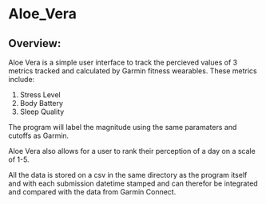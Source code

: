 # Aloe_Vera

## Overview: 

Aloe Vera is a simple user interface to track the percieved values of 3 metrics tracked and calculated by Garmin fitness wearables. These metrics include: 

1. Stress Level
2. Body Battery
3. Sleep Quality 

The program will label the magnitude using the same paramaters and cutoffs as Garmin. 

Aloe Vera also allows for a user to rank their perception of a day on a scale of 1-5. 

All the data is stored on a csv in the same directory as the program itself and with each submission datetime stamped and can therefor be integrated and compared with the data from Garmin Connect. 
